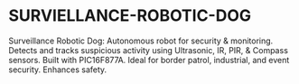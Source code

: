 # SURVIELLANCE-ROBOTIC-DOG
Surveillance Robotic Dog: Autonomous robot for security &amp; monitoring. Detects and tracks suspicious activity using Ultrasonic, IR, PIR, &amp; Compass sensors. Built with PIC16F877A. Ideal for border patrol, industrial, and event security. Enhances safety.
